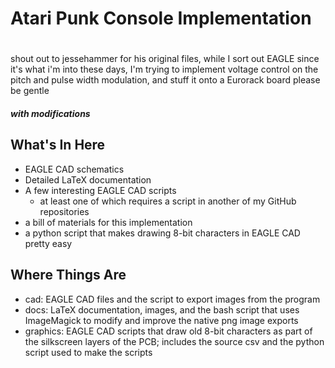 # Atari Punk Console Implementation
#
shout out to jessehammer for his original files, while I sort out EAGLE
since it's what i'm into these days, I'm trying to implement voltage
control on the pitch and pulse width modulation, and stuff it onto a Eurorack board
please be gentle
##### *with modifications*

## What's In Here

- EAGLE CAD schematics 
- Detailed LaTeX documentation
- A few interesting EAGLE CAD scripts
    - at least one of which requires a script in another of my GitHub repositories
- a bill of materials for this implementation
- a python script that makes drawing 8-bit characters in EAGLE CAD pretty easy

## Where Things Are

- cad: EAGLE CAD files and the script to export images from the program
- docs: LaTeX documentation, images, and the bash script that uses ImageMagick to modify and improve the native png image exports
- graphics: EAGLE CAD scripts that draw old 8-bit characters as part of the silkscreen layers of the PCB; includes the source csv and the python script used to make the scripts


